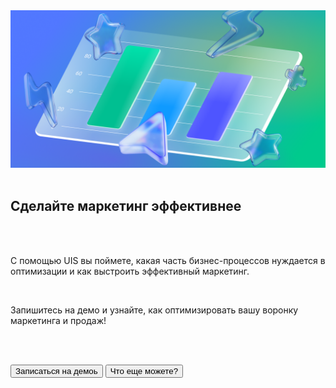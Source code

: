 <img src="MarketingImage.png" no_margin="true" />

<br>
<br>

## Сделайте маркетинг эффективнее

<br>
<br>

С помощью UIS вы поймете, какая часть бизнес-процессов нуждается в оптимизации и как выстроить эффективный маркетинг.

<br>

Запишитесь на демо и узнайте, как оптимизировать вашу воронку маркетинга и продаж!

<br>
<br>

<button b_href="https://www.uiscom.ru/promo/demo/" b_type="fill" b_theme="primary">Записаться на демоь</button>
<button b_href="https://go.comagic.ru/demo-onboarding" b_type="outline" b_theme="secondary">Что еще можете?</button>